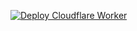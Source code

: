 [![Deploy Cloudflare Worker](https://img.shields.io/badge/deploy-worker-blue)](https://github.com/swartie800/cfproxyto/actions/workflows/deploy.yml)
